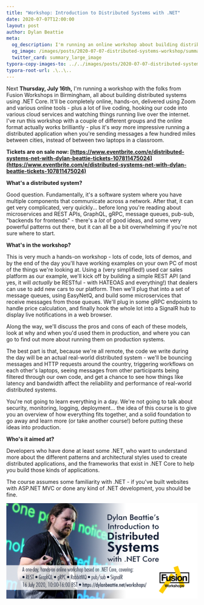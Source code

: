 ```yaml
---
title: "Workshop: Introduction to Distributed Systems with .NET"
date: 2020-07-07T12:00:00
layout: post
author: Dylan Beattie
meta: 
  og_description: I'm running an online workshop about building distributed systems in .NET
  og_image: /images/posts/2020-07-07-distributed-systems-workshop/summary.png
  twitter_card: summary_large_image
typora-copy-images-to: ../../images/posts/2020-07-07-distributed-systems-workshop
typora-root-url: .\..\..
---
```


Next **Thursday, July 16th,** I'm running a workshop with the folks from Fusion Workshops in Birmingham, all about building distributed systems using .NET Core. It'll be completely online, hands-on, delivered using Zoom and various online tools - plus a lot of live coding, hooking our code into various cloud services and watching things running live over the internet. I've run this workshop with a couple of different groups and the online format actually works brilliantly - plus it's *way* more impressive running a distributed application when you're sending messages a few hundred miles between cities, instead of between two laptops in a classroom.

**Tickets are on sale now: [https://www.eventbrite.com/e/distributed-systems-net-with-dylan-beattie-tickets-107811475024](https://www.eventbrite.com/e/distributed-systems-net-with-dylan-beattie-tickets-107811475024)**

**What's a distributed system?** 

Good question. Fundamentally, it's a software system where you have multiple components that communicate across a network. After that, it can get very complicated, very quickly... before long you're reading about microservices and REST APIs, GraphQL, gRPC, message queues, pub-sub, "backends for frontends" - there's a *lot* of good ideas, and some very powerful patterns out there, but it can all be a bit overwhelming if you're not sure where to start.

**What's in the workshop?**

This is very much a hands-on workshop - lots of code, lots of demos, and by the end of the day you'll have working examples on your own PC of most of the things we're looking at. Using a (very simplified!) used car sales platform as our example, we'll kick off by building a simple REST API (and yes, it will *actually* be RESTful - with HATEOAS and everything!) that dealers can use to add new cars to our platform. Then we'll plug that into a set of message queues, using EasyNetQ, and build some microservices that receive messages from those queues. We'll plug in some gRPC endpoints to handle price calculation, and finally hook the whole lot into a SignalR hub to display live notifications in a web browser. 

Along the way, we'll discuss the pros and cons of each of these models, look at why and when you'd used them in production, and where you can go to find out more about running them on production systems.

The best part is that, because we're all remote, the code we write during the day will be an actual real-world distributed system - we'll be bouncing messages and HTTP requests around the country, triggering workflows on each other's laptops, seeing messages from other participants being filtered through our own code, and get a chance to see how things like latency and bandwidth affect the reliability and performance of real-world distributed systems.

You're not going to learn everything in a day. We're not going to talk about security, monitoring, logging, deployment... the idea of this course is to give you an overview of how everything fits together, and a solid foundation to go away and learn more (or take another course!) before putting these ideas into production.

**Who's it aimed at?**

Developers who have done at least some .NET, who want to understand more about the different patterns and architectural styles used to create distributed applications, and the frameworks that exist in .NET Core to help you build those kinds of applications.

The course assumes some familiarity with .NET - if you've built websites with ASP.NET MVC or done any kind of .NET development, you should be fine.

![image-20200707170109366](/images/posts/2020-07-07-distributed-systems-workshop/summary.png)

